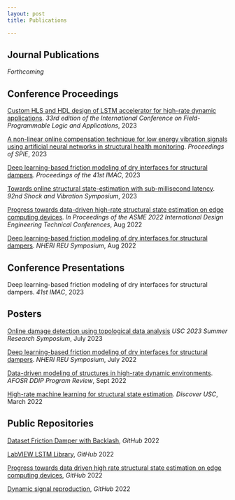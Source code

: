 ```yaml
---
layout: post
title: Publications

---
```

## Journal Publications

*Forthcoming*

## Conference Proceedings
[Custom HLS and HDL design of LSTM accelerator for high-rate dynamic applications](/forthcoming.html). *33rd edition of the International Conference on Field-Programmable Logic and Applications*, 2023

[A non-linear online compensation technique for low energy vibration signals using artificial neural networks in structural health monitoring](http://www.me.sc.edu/Research/Downey/publications/Conference_publications/Satme2023NonLinearVibration.pdf). *Proceedings of SPIE*, 2023

[Deep learning-based friction modeling of dry interfaces for structural dampers](http://www.me.sc.edu/Research/Downey/publications/Conference_publications/Coble2023DeepLearningBased.pdf). *Proceedings of the 41st IMAC*, 2023

[Towards online structural state-estimation with sub-millisecond latency](https://www.researchgate.net/publication/369261847_Towards_online_structural_state-estimation_with_sub-millisecond_latency#fullTextFileContent). *92nd Shock and Vibration Symposium*, 2023

[Progress towards data-driven high-rate structural state estimation on edge computing devices](http://www.me.sc.edu/Research/Downey/publications/Conference_publications/Satme2022ProgressTowardsData.pdf). *In Proceedings of the ASME 2022 International Design Engineering Technical Conferences*, Aug 2022

[Deep learning-based friction modeling of dry interfaces for structural dampers](https://www.designsafe-ci.org/data/browser/public/designsafe.storage.published/PRJ-3609). *NHERI REU Symposium*, Aug 2022

## Conference Presentations

Deep learning-based friction modeling of dry interfaces for structural dampers. *41st IMAC*, 2023

## Posters

[Online damage detection using topological data analysis](http://www.me.sc.edu/Research/Downey/publications/Posters/Coble2023OnlineDamageDetection.pdf) *USC 2023 Summer Research Symposium*, July 2023

[Deep learning-based friction modeling of dry interfaces for structural dampers](http://www.me.sc.edu/Research/Downey/publications/Posters/Coble2022DeepLearningBased.pdf). *NHERI REU Symposium*, July 2022

[Data-driven modeling of structures in high-rate dynamic environments](http://www.me.sc.edu/Research/Downey/publications/Posters/Coble2022DataDrivenModeling.pdf). *AFOSR DDIP Program Review*, Sept 2022

[High-rate machine learning for structural state estimation](http://www.me.sc.edu/Research/Downey/publications/Posters/Coble_2022_High_rate_machine_Learning.pdf). *Discover USC*, March 2022

## Public Repositories

[Dataset Friction Damper with Backlash](https://github.com/ARTS-Laboratory/Dataset-Friction-Damper-with-Backlash), *GitHub* 2022

[LabVIEW LSTM Library](https://github.com/ARTS-Laboratory/LabVIEW-LSTM), *GitHub* 2022

[Progress towards data driven high rate structural state estimation on edge computing devices](https://github.com/ARTS-Laboratory/Paper-Progress-towards-data-driven-high-rate-structural-state-estimation-on-edge-computing-devices), *GitHub* 2022

[Dynamic signal reproduction](https://github.com/ARTS-Laboratory/Dynamic-signal-reproduction), *GitHub* 2022